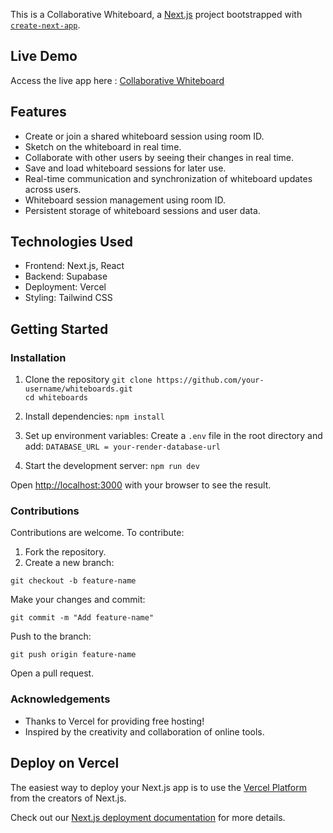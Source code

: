 This is a Collaborative Whiteboard, a [Next.js](https://nextjs.org) project bootstrapped with [`create-next-app`](https://github.com/vercel/next.js/tree/canary/packages/create-next-app).

## Live Demo

Access the live app here : [Collaborative Whiteboard](https://whiteboards-three.vercel.app/)

## Features
- Create or join a shared whiteboard session using room ID.
- Sketch on the whiteboard in real time.
- Collaborate with other users by seeing their changes in real time.
- Save and load whiteboard sessions for later use.
- Real-time communication and synchronization of whiteboard updates across users.
- Whiteboard session management using room ID.
- Persistent storage of whiteboard sessions and user data.

## Technologies Used
- Frontend: Next.js, React
- Backend: Supabase
- Deployment: Vercel
- Styling: Tailwind CSS

## Getting Started
### Installation

1. Clone the repository
   `git clone https://github.com/your-username/whiteboards.git`  
   `cd whiteboards`

2. Install dependencies:
   `npm install`

3. Set up environment variables:
   Create a `.env` file in the root directory and add:
   `DATABASE_URL = your-render-database-url`

4. Start the development server:
   `npm run dev`

Open [http://localhost:3000](http://localhost:3000) with your browser to see the result.

### Contributions

Contributions are welcome. To contribute:

1. Fork the repository.
2. Create a new branch:

`git checkout -b feature-name` 

Make your changes and commit:

`git commit -m "Add feature-name"`  

Push to the branch:

`git push origin feature-name`  

Open a pull request.

### Acknowledgements

- Thanks to Vercel for providing free hosting!
- Inspired by the creativity and collaboration of online tools.


## Deploy on Vercel

The easiest way to deploy your Next.js app is to use the [Vercel Platform](https://vercel.com/new?utm_medium=default-template&filter=next.js&utm_source=create-next-app&utm_campaign=create-next-app-readme) from the creators of Next.js.

Check out our [Next.js deployment documentation](https://nextjs.org/docs/app/building-your-application/deploying) for more details.
